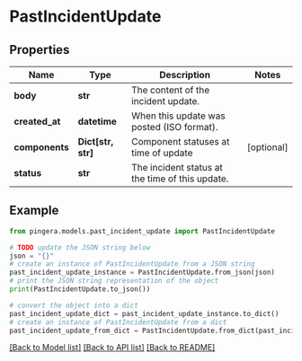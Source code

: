 # PastIncidentUpdate


## Properties

Name | Type | Description | Notes
------------ | ------------- | ------------- | -------------
**body** | **str** | The content of the incident update. | 
**created_at** | **datetime** | When this update was posted (ISO format). | 
**components** | **Dict[str, str]** | Component statuses at time of update | [optional] 
**status** | **str** | The incident status at the time of this update. | 

## Example

```python
from pingera.models.past_incident_update import PastIncidentUpdate

# TODO update the JSON string below
json = "{}"
# create an instance of PastIncidentUpdate from a JSON string
past_incident_update_instance = PastIncidentUpdate.from_json(json)
# print the JSON string representation of the object
print(PastIncidentUpdate.to_json())

# convert the object into a dict
past_incident_update_dict = past_incident_update_instance.to_dict()
# create an instance of PastIncidentUpdate from a dict
past_incident_update_from_dict = PastIncidentUpdate.from_dict(past_incident_update_dict)
```
[[Back to Model list]](../README.md#documentation-for-models) [[Back to API list]](../README.md#documentation-for-api-endpoints) [[Back to README]](../README.md)


